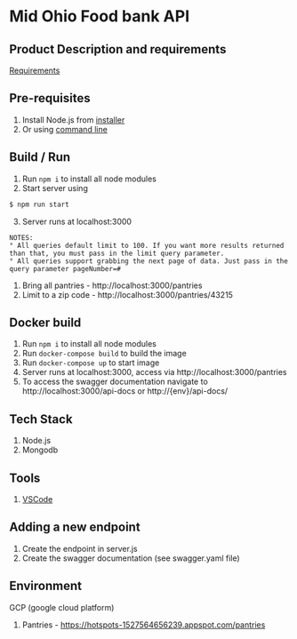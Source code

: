 # Mid Ohio Food bank API

## Product Description and requirements
[Requirements](https://github.com/SCODEMeetup/mofb-api/blob/master/product-spec.md)

## Pre-requisites
1. Install Node.js from [installer](https://nodejs.org/en/)
2. Or using [command line](https://nodejs.org/en/download/package-manager/)

## Build / Run
1. Run `npm i` to install all node modules
2. Start server using
```bash
$ npm run start
```
3. Server runs at localhost:3000
```
NOTES:
° All queries default limit to 100. If you want more results returned than that, you must pass in the limit query parameter.
° All queries support grabbing the next page of data. Just pass in the query parameter pageNumber=#
 ```
   1. Bring all pantries - http://localhost:3000/pantries
   2. Limit to a zip code - http://localhost:3000/pantries/43215

## Docker build
1. Run `npm i` to install all node modules
2. Run `docker-compose build` to build the image
3. Run `docker-compose up` to start image
4. Server runs at localhost:3000, access via http://localhost:3000/pantries
5. To access the swagger documentation navigate to http://localhost:3000/api-docs or http://{env}/api-docs/


## Tech Stack
1. Node.js
2. Mongodb

## Tools
1. [VSCode](https://code.visualstudio.com/)

## Adding a new endpoint
1. Create the endpoint in server.js
2. Create the swagger documentation (see swagger.yaml file)

## Environment
GCP (google cloud platform)
1. Pantries - https://hotspots-1527564656239.appspot.com/pantries
